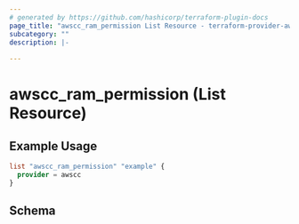 ```yaml
---
# generated by https://github.com/hashicorp/terraform-plugin-docs
page_title: "awscc_ram_permission List Resource - terraform-provider-awscc"
subcategory: ""
description: |-
  
---
```


# awscc_ram_permission (List Resource)



## Example Usage

```terraform
list "awscc_ram_permission" "example" {
  provider = awscc
}
```

<!-- schema generated by tfplugindocs -->
## Schema
